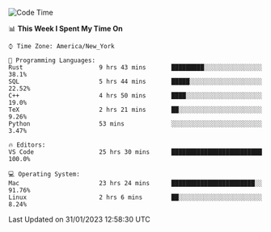 <!--START_SECTION:waka-->
![Code Time](http://img.shields.io/badge/Code%20Time-103%20hrs%209%20mins-blue)

📊 **This Week I Spent My Time On** 

```text
⌚︎ Time Zone: America/New_York

💬 Programming Languages: 
Rust                     9 hrs 43 mins       █████████░░░░░░░░░░░░░░░░   38.1% 
SQL                      5 hrs 44 mins       █████░░░░░░░░░░░░░░░░░░░░   22.52% 
C++                      4 hrs 50 mins       ████░░░░░░░░░░░░░░░░░░░░░   19.0% 
TeX                      2 hrs 21 mins       ██░░░░░░░░░░░░░░░░░░░░░░░   9.26% 
Python                   53 mins             ░░░░░░░░░░░░░░░░░░░░░░░░░   3.47%

🔥 Editors: 
VS Code                  25 hrs 30 mins      █████████████████████████   100.0%

💻 Operating System: 
Mac                      23 hrs 24 mins      ███████████████████████░░   91.76% 
Linux                    2 hrs 6 mins        ██░░░░░░░░░░░░░░░░░░░░░░░   8.24%

```


 Last Updated on 31/01/2023 12:58:30 UTC
<!--END_SECTION:waka-->
